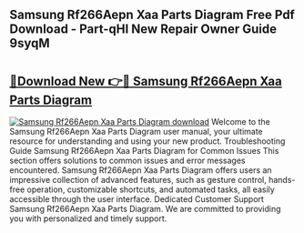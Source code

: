 ## Samsung Rf266Aepn Xaa Parts Diagram Free Pdf Download - Part-qHI New Repair Owner Guide 9syqM

# <h2><a href="http://dfkj90k.blite.top/?on=Samsung+Rf266Aepn+Xaa+Parts+Diagram">🔗Download New 👉🔴 Samsung Rf266Aepn Xaa Parts Diagram</a></h2>

[![Samsung Rf266Aepn Xaa Parts Diagram download](https://i.imgur.com/lujVjoI.png)](http://dfkj90k.blite.top/?on=Samsung+Rf266Aepn+Xaa+Parts+Diagram)
Welcome to the Samsung Rf266Aepn Xaa Parts Diagram user manual, your ultimate resource for understanding and using your new product. Troubleshooting Guide Samsung Rf266Aepn Xaa Parts Diagram for Common Issues This section offers solutions to common issues and error messages encountered. Samsung Rf266Aepn Xaa Parts Diagram offers users an impressive collection of advanced features, such as gesture control, hands-free operation, customizable shortcuts, and automated tasks, all easily accessible through the user interface. Dedicated Customer Support Samsung Rf266Aepn Xaa Parts Diagram. We are committed to providing you with personalized and timely support.
